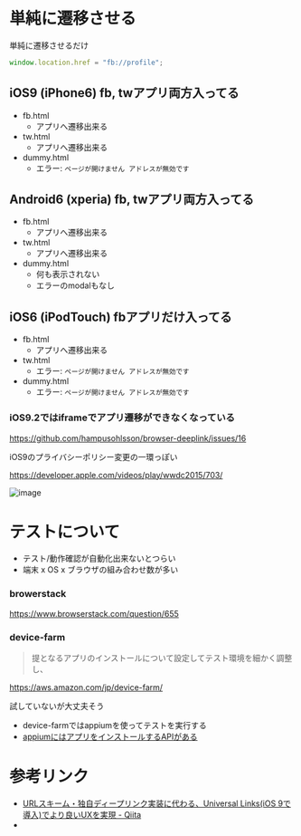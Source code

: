 

# 単純に遷移させる

単純に遷移させるだけ

```js
window.location.href = "fb://profile";
```


## iOS9 (iPhone6) fb, twアプリ両方入ってる

- fb.html
  - アプリへ遷移出来る
- tw.html
  - アプリへ遷移出来る
- dummy.html
  - エラー: `ページが開けません アドレスが無効です`


## Android6 (xperia) fb, twアプリ両方入ってる

- fb.html
  - アプリへ遷移出来る
- tw.html
  - アプリへ遷移出来る
- dummy.html
  - 何も表示されない
  - エラーのmodalもなし


## iOS6 (iPodTouch) fbアプリだけ入ってる

- fb.html
  - アプリへ遷移出来る
- tw.html
  - エラー: `ページが開けません アドレスが無効です`
- dummy.html
  - エラー: `ページが開けません アドレスが無効です`


### iOS9.2ではiframeでアプリ遷移ができなくなっている

https://github.com/hampusohlsson/browser-deeplink/issues/16

iOS9のプライバシーポリシー変更の一環っぽい

https://developer.apple.com/videos/play/wwdc2015/703/

![image](https://cloud.githubusercontent.com/assets/5309672/17427461/cf88826c-5b1b-11e6-9b5a-516d943db9a1.png)


# テストについて

- テスト/動作確認が自動化出来ないとつらい
- 端末 x OS x ブラウザの組み合わせ数が多い


### browerstack

https://www.browserstack.com/question/655

### device-farm

> 提となるアプリのインストールについて設定してテスト環境を細かく調整し、

https://aws.amazon.com/jp/device-farm/

試していないが大丈夫そう

- device-farmではappiumを使ってテストを実行する
- [appiumにはアプリをインストールするAPIがある](
https://github.com/appium/python-client/blob/47cc892d78bb87293563f50c0439c202f1b6d8ce/appium/webdriver/webdriver.py#L502)


# 参考リンク

- [URLスキーム・独自ディープリンク実装に代わる、Universal Links(iOS 9で導入)でより良いUXを実現 - Qiita](http://qiita.com/mono0926/items/2bf651246714f20df626)
-

